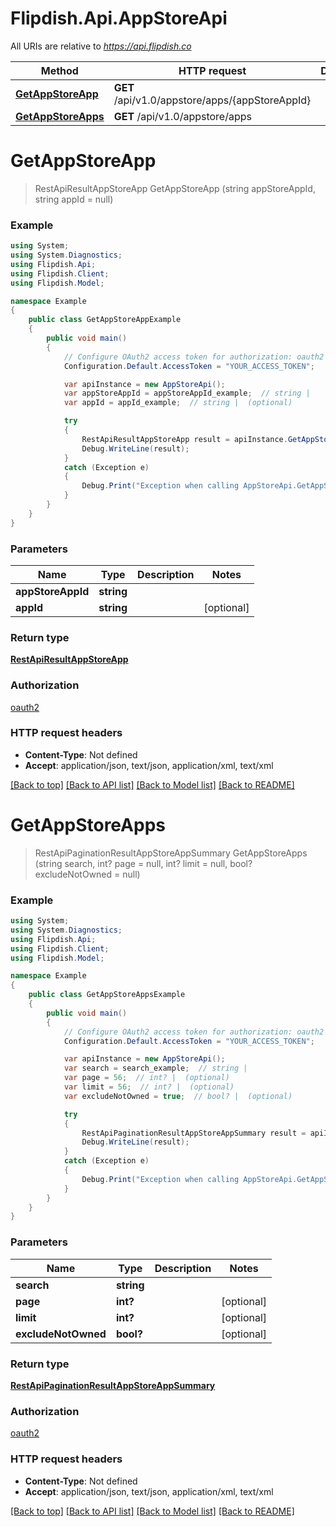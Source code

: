 # Flipdish.Api.AppStoreApi

All URIs are relative to *https://api.flipdish.co*

Method | HTTP request | Description
------------- | ------------- | -------------
[**GetAppStoreApp**](AppStoreApi.md#getappstoreapp) | **GET** /api/v1.0/appstore/apps/{appStoreAppId} | 
[**GetAppStoreApps**](AppStoreApi.md#getappstoreapps) | **GET** /api/v1.0/appstore/apps | 


<a name="getappstoreapp"></a>
# **GetAppStoreApp**
> RestApiResultAppStoreApp GetAppStoreApp (string appStoreAppId, string appId = null)



### Example
```csharp
using System;
using System.Diagnostics;
using Flipdish.Api;
using Flipdish.Client;
using Flipdish.Model;

namespace Example
{
    public class GetAppStoreAppExample
    {
        public void main()
        {
            // Configure OAuth2 access token for authorization: oauth2
            Configuration.Default.AccessToken = "YOUR_ACCESS_TOKEN";

            var apiInstance = new AppStoreApi();
            var appStoreAppId = appStoreAppId_example;  // string | 
            var appId = appId_example;  // string |  (optional) 

            try
            {
                RestApiResultAppStoreApp result = apiInstance.GetAppStoreApp(appStoreAppId, appId);
                Debug.WriteLine(result);
            }
            catch (Exception e)
            {
                Debug.Print("Exception when calling AppStoreApi.GetAppStoreApp: " + e.Message );
            }
        }
    }
}
```

### Parameters

Name | Type | Description  | Notes
------------- | ------------- | ------------- | -------------
 **appStoreAppId** | **string**|  | 
 **appId** | **string**|  | [optional] 

### Return type

[**RestApiResultAppStoreApp**](RestApiResultAppStoreApp.md)

### Authorization

[oauth2](../README.md#oauth2)

### HTTP request headers

 - **Content-Type**: Not defined
 - **Accept**: application/json, text/json, application/xml, text/xml

[[Back to top]](#) [[Back to API list]](../README.md#documentation-for-api-endpoints) [[Back to Model list]](../README.md#documentation-for-models) [[Back to README]](../README.md)

<a name="getappstoreapps"></a>
# **GetAppStoreApps**
> RestApiPaginationResultAppStoreAppSummary GetAppStoreApps (string search, int? page = null, int? limit = null, bool? excludeNotOwned = null)



### Example
```csharp
using System;
using System.Diagnostics;
using Flipdish.Api;
using Flipdish.Client;
using Flipdish.Model;

namespace Example
{
    public class GetAppStoreAppsExample
    {
        public void main()
        {
            // Configure OAuth2 access token for authorization: oauth2
            Configuration.Default.AccessToken = "YOUR_ACCESS_TOKEN";

            var apiInstance = new AppStoreApi();
            var search = search_example;  // string | 
            var page = 56;  // int? |  (optional) 
            var limit = 56;  // int? |  (optional) 
            var excludeNotOwned = true;  // bool? |  (optional) 

            try
            {
                RestApiPaginationResultAppStoreAppSummary result = apiInstance.GetAppStoreApps(search, page, limit, excludeNotOwned);
                Debug.WriteLine(result);
            }
            catch (Exception e)
            {
                Debug.Print("Exception when calling AppStoreApi.GetAppStoreApps: " + e.Message );
            }
        }
    }
}
```

### Parameters

Name | Type | Description  | Notes
------------- | ------------- | ------------- | -------------
 **search** | **string**|  | 
 **page** | **int?**|  | [optional] 
 **limit** | **int?**|  | [optional] 
 **excludeNotOwned** | **bool?**|  | [optional] 

### Return type

[**RestApiPaginationResultAppStoreAppSummary**](RestApiPaginationResultAppStoreAppSummary.md)

### Authorization

[oauth2](../README.md#oauth2)

### HTTP request headers

 - **Content-Type**: Not defined
 - **Accept**: application/json, text/json, application/xml, text/xml

[[Back to top]](#) [[Back to API list]](../README.md#documentation-for-api-endpoints) [[Back to Model list]](../README.md#documentation-for-models) [[Back to README]](../README.md)


